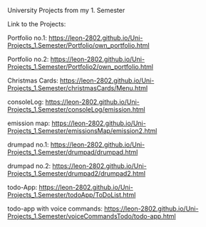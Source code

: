 University Projects from my 1. Semester

Link to the Projects:

Portfolio no.1: https://leon-2802.github.io/Uni-Projects_1.Semester/Portfolio/own_portfolio.html

Portfolio no.2: https://leon-2802.github.io/Uni-Projects_1.Semester/Portfolio2/own_portfolio.html

Christmas Cards: https://leon-2802.github.io/Uni-Projects_1.Semester/christmasCards/Menu.html

consoleLog: https://leon-2802.github.io/Uni-Projects_1.Semester/consoleLog/emission.html

emission map: https://leon-2802.github.io/Uni-Projects_1.Semester/emissionsMap/emission2.html

drumpad no.1: https://leon-2802.github.io/Uni-Projects_1.Semester/drumpad/drumpad.html

drumpad no.2: https://leon-2802.github.io/Uni-Projects_1.Semester/drumpad2/drumpad2.html

todo-App: https://leon-2802.github.io/Uni-Projects_1.Semester/todoApp/ToDoList.html

todo-app with voice commands: https://leon-2802.github.io/Uni-Projects_1.Semester/voiceCommandsTodo/todo-app.html

